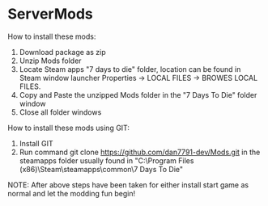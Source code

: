 # ServerMods

How to install these mods:
1. Download package as zip
2. Unzip Mods folder
3. Locate Steam apps "7 days to die" folder, location can be found in Steam window launcher Properties -> LOCAL FILES -> BROWES LOCAL FILES.
4. Copy and Paste the unzipped Mods folder in the "7 Days To Die" folder window
5. Close all folder windows

How to install these mods using GIT:
1. Install GIT
2. Run command git clone https://github.com/dan7791-dev/Mods.git in the steamapps folder usually found in "C:\Program Files (x86)\Steam\steamapps\common\7 Days To Die\"

NOTE: After above steps have been taken for either install start game as normal and let the modding fun begin!
